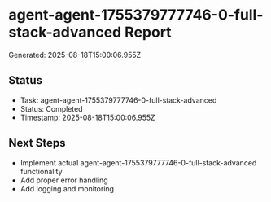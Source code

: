 # agent-agent-1755379777746-0-full-stack-advanced Report

Generated: 2025-08-18T15:00:06.955Z

## Status
- Task: agent-agent-1755379777746-0-full-stack-advanced
- Status: Completed
- Timestamp: 2025-08-18T15:00:06.955Z

## Next Steps
- Implement actual agent-agent-1755379777746-0-full-stack-advanced functionality
- Add proper error handling
- Add logging and monitoring
